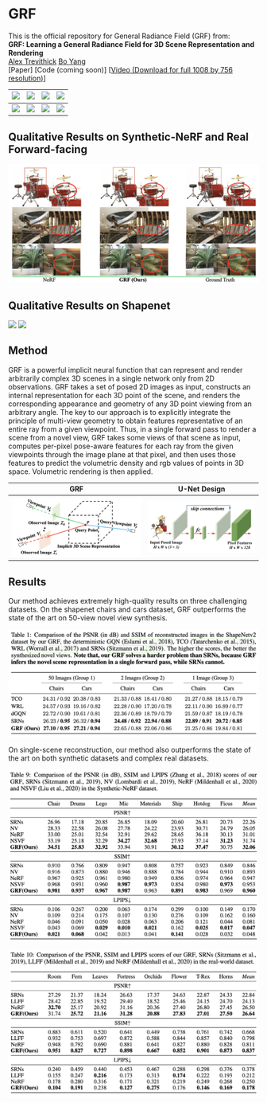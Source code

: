 # GRF
This is the official repository for General Radiance Field (GRF) from:  
**GRF: Learning a General Radiance Field for 3D Scene Representation and Rendering**  
[Alex Trevithick](https://alextrevithick.github.io/) [Bo Yang](https://yang7879.github.io/)  
\[Paper\] \[Code (coming soon)\] \[[Video (Download for full 1008 by 756 resolution)](https://drive.google.com/file/d/1H2FNeAsKoQqCsO0n7PiA1HcT1ingnwJd/view?usp=sharing)\]

![](https://github.com/alextrevithick/GRF/blob/main/gifs/leaves.gif) |  ![](https://github.com/alextrevithick/GRF/blob/main/gifs/orchids.gif) | ![](https://github.com/alextrevithick/GRF/blob/main/gifs/fortress.gif) |  ![](https://github.com/alextrevithick/GRF/blob/main/gifs/trex.gif)
:-------------------------:|:-------------------------:|:-------------------------:|:-------------------------:
![](https://github.com/alextrevithick/GRF/blob/main/gifs/room.gif) |  ![](https://github.com/alextrevithick/GRF/blob/main/gifs/horns.gif) | ![](https://github.com/alextrevithick/GRF/blob/main/gifs/fern.gif) |  ![](https://github.com/alextrevithick/GRF/blob/main/gifs/flower.gif)

## Qualitative Results on Synthetic-NeRF and Real Forward-facing
![](https://github.com/alextrevithick/GRF/blob/main/figs/qual_comp_real.png)

## Qualitative Results on Shapenet
![](https://github.com/alextrevithick/GRF/blob/main/gifs/car.gif) ![](https://github.com/alextrevithick/GRF/blob/main/gifs/chair.gif)

## Method
GRF is a powerful implicit neural function that can represent and render arbitrarily complex 3D scenes in a single network only from 2D observations. GRF takes a set of posed 2D images as input, constructs an internal representation for each 3D point of the scene, and renders the corresponding appearance and geometry of any 3D point viewing from an arbitrary angle. The key to our approach is to explicitly integrate the principle of multi-view geometry to obtain features representative of an entire ray from a given viewpoint. Thus, in a single forward pass to render a scene from a novel view, GRF takes some views of that scene as input, computes per-pixel pose-aware features for each ray from the given viewpoints through the image plane at that pixel, and then uses those features to predict the volumetric density and rgb values of points in 3D space. Volumetric rendering is then applied.

GRF            |  U-Net Design
:-------------------------:|:-------------------------:
![](https://github.com/alextrevithick/GRF/blob/main/figs/fig_GRF.png) |  ![](https://github.com/alextrevithick/GRF/blob/main/figs/fig_U-Net.png)

## Results
Our method achieves extremely high-quality results on three challenging datasets. On the shapenet chairs and cars dataset, GRF outperforms the state of the art on 50-view novel view synthesis.

![](https://github.com/alextrevithick/GRF/blob/main/figs/fig_results_Shapenet.png)

On single-scene reconstruction, our method also outperforms the state of the art on both synthetic datasets and complex real datasets.

![](https://github.com/alextrevithick/GRF/blob/main/figs/fig_results_Syn.png)


![](https://github.com/alextrevithick/GRF/blob/main/figs/fig_results_LLFF.png)
